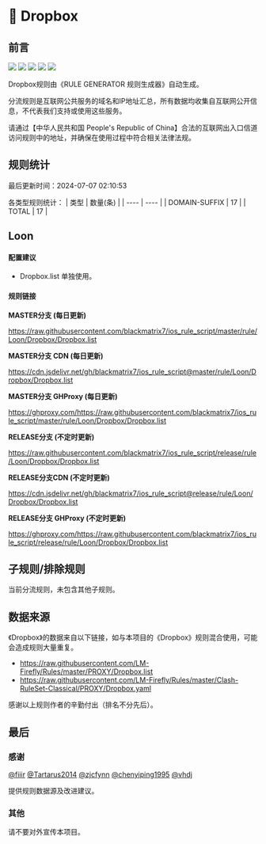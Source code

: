 # 🧸 Dropbox

## 前言

![](https://shields.io/badge/-移除重复规则-ff69b4) ![](https://shields.io/badge/-DOMAIN与DOMAIN--SUFFIX合并-green) ![](https://shields.io/badge/-DOMAIN--SUFFIX间合并-critical) ![](https://shields.io/badge/-DOMAIN--SUFFIX与DOMAIN--KEYWORD合并-blue) ![](https://shields.io/badge/-IP--CIDR(6)合并-blueviolet) 

Dropbox规则由《RULE GENERATOR 规则生成器》自动生成。

分流规则是互联网公共服务的域名和IP地址汇总，所有数据均收集自互联网公开信息，不代表我们支持或使用这些服务。

请通过【中华人民共和国 People's Republic of China】合法的互联网出入口信道访问规则中的地址，并确保在使用过程中符合相关法律法规。

## 规则统计

最后更新时间：2024-07-07 02:10:53

各类型规则统计：
| 类型 | 数量(条)  | 
| ---- | ----  |
| DOMAIN-SUFFIX | 17  | 
| TOTAL | 17  | 


## Loon 

#### 配置建议
- Dropbox.list 单独使用。

#### 规则链接
**MASTER分支 (每日更新)**

https://raw.githubusercontent.com/blackmatrix7/ios_rule_script/master/rule/Loon/Dropbox/Dropbox.list

**MASTER分支 CDN (每日更新)**

https://cdn.jsdelivr.net/gh/blackmatrix7/ios_rule_script@master/rule/Loon/Dropbox/Dropbox.list

**MASTER分支 GHProxy (每日更新)**

https://ghproxy.com/https://raw.githubusercontent.com/blackmatrix7/ios_rule_script/master/rule/Loon/Dropbox/Dropbox.list

**RELEASE分支 (不定时更新)**

https://raw.githubusercontent.com/blackmatrix7/ios_rule_script/release/rule/Loon/Dropbox/Dropbox.list

**RELEASE分支CDN (不定时更新)**

https://cdn.jsdelivr.net/gh/blackmatrix7/ios_rule_script@release/rule/Loon/Dropbox/Dropbox.list

**RELEASE分支 GHProxy (不定时更新)**

https://ghproxy.com/https://raw.githubusercontent.com/blackmatrix7/ios_rule_script/release/rule/Loon/Dropbox/Dropbox.list

## 子规则/排除规则


当前分流规则，未包含其他子规则。

## 数据来源

《Dropbox》的数据来自以下链接，如与本项目的《Dropbox》规则混合使用，可能会造成规则大量重复。

- https://raw.githubusercontent.com/LM-Firefly/Rules/master/PROXY/Dropbox.list
- https://raw.githubusercontent.com/LM-Firefly/Rules/master/Clash-RuleSet-Classical/PROXY/Dropbox.yaml


感谢以上规则作者的辛勤付出（排名不分先后）。

## 最后

### 感谢

[@fiiir](https://github.com/fiiir) [@Tartarus2014](https://github.com/Tartarus2014) [@zjcfynn](https://github.com/zjcfynn) [@chenyiping1995](https://github.com/chenyiping1995) [@vhdj](https://github.com/vhdj)

提供规则数据源及改进建议。

### 其他

请不要对外宣传本项目。